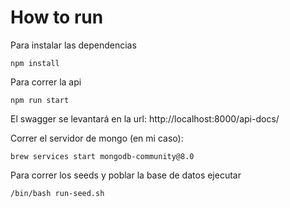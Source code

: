# How to run
Para instalar las dependencias

<!-- INSTALL NODEMODULES -->
```
npm install
```

Para correr la api
```
npm run start
```

El swagger se levantará en la url:
http://localhost:8000/api-docs/

Correr el servidor de mongo
(en mi caso):
```
brew services start mongodb-community@8.0
```

Para correr los seeds y poblar la base de datos ejecutar
```
/bin/bash run-seed.sh
```

